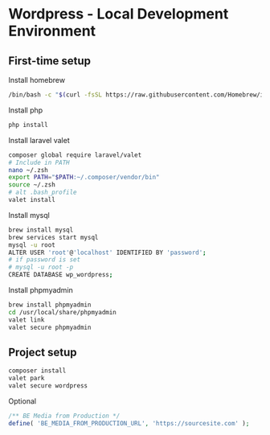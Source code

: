 # Wordpress - Local Development Environment

## First-time setup

Install homebrew

```bash
/bin/bash -c "$(curl -fsSL https://raw.githubusercontent.com/Homebrew/install/HEAD/install.sh)"
```

Install php

```bash
php install
```

Install laravel valet

```bash
composer global require laravel/valet
# Include in PATH
nano ~/.zsh
export PATH="$PATH:~/.composer/vendor/bin"
source ~/.zsh
# alt .bash_profile
valet install
```

Install mysql

```bash
brew install mysql
brew services start mysql
mysql -u root
ALTER USER 'root'@'localhost' IDENTIFIED BY 'password';
# if password is set
# mysql -u root -p
CREATE DATABASE wp_wordpress;
```

Install phpmyadmin

```bash
brew install phpmyadmin
cd /usr/local/share/phpmyadmin
valet link
valet secure phpmyadmin
```

## Project setup

```bash
composer install
valet park
valet secure wordpress
```

Optional

```php
/** BE Media from Production */
define( 'BE_MEDIA_FROM_PRODUCTION_URL', 'https://sourcesite.com' );
```
